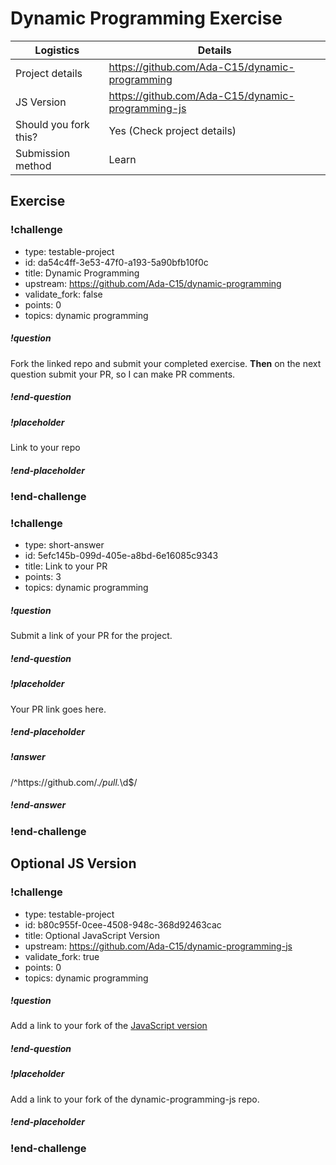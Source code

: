 # Dynamic Programming Exercise

| Logistics             | Details                                         |
| --------------------- | ----------------------------------------        |
| Project details       | https://github.com/Ada-C15/dynamic-programming  |
| JS Version            | https://github.com/Ada-C15/dynamic-programming-js  |
| Should you fork this? | Yes (Check project details)                     |
| Submission method     | Learn                                           |


## Exercise

### !challenge

* type: testable-project
* id: da54c4ff-3e53-47f0-a193-5a90bfb10f0c
* title: Dynamic Programming
* upstream: https://github.com/Ada-C15/dynamic-programming
* validate_fork: false
* points: 0
* topics: dynamic programming

##### !question

Fork the linked repo and submit your completed exercise.  **Then** on the next question submit your PR, so I can make PR comments.

##### !end-question

##### !placeholder

Link to your repo

##### !end-placeholder

<!-- other optional sections -->
<!-- !hint - !end-hint (markdown, users can see after a failed attempt) -->
<!-- !rubric - !end-rubric (markdown, instructors can see while scoring a checkpoint) -->
<!-- !explanation - !end-explanation (markdown, students can see after answering correctly) -->

### !end-challenge

<!-- ======================= END CHALLENGE ======================= -->

<!-- >>>>>>>>>>>>>>>>>>>>>> BEGIN CHALLENGE >>>>>>>>>>>>>>>>>>>>>> -->
<!-- Replace everything in square brackets [] and remove brackets  -->

### !challenge

* type: short-answer
* id: 5efc145b-099d-405e-a8bd-6e16085c9343
* title: Link to your PR
* points: 3
* topics: dynamic programming

##### !question

Submit a link of your PR for the project.

##### !end-question

##### !placeholder

Your PR link goes here.

##### !end-placeholder

##### !answer

/^https:\/\/github.com\/.*\/pull.*\d$/

##### !end-answer

<!-- other optional sections -->
<!-- !hint - !end-hint (markdown, users can see after a failed attempt) -->
<!-- !rubric - !end-rubric (markdown, instructors can see while scoring a checkpoint) -->
<!-- !explanation - !end-explanation (markdown, students can see after answering correctly) -->

### !end-challenge

<!-- ======================= END CHALLENGE ======================= -->

## Optional JS Version

<!-- >>>>>>>>>>>>>>>>>>>>>> BEGIN CHALLENGE >>>>>>>>>>>>>>>>>>>>>> -->
<!-- Replace everything in square brackets [] and remove brackets  -->

### !challenge

* type: testable-project
* id: b80c955f-0cee-4508-948c-368d92463cac
* title: Optional JavaScript Version
* upstream: https://github.com/Ada-C15/dynamic-programming-js
* validate_fork: true
* points: 0
* topics: dynamic programming

##### !question

Add a link to your fork of the [JavaScript version](https://github.com/Ada-C15/dynamic-programming-js)

##### !end-question

##### !placeholder

Add a link to your fork of the dynamic-programming-js repo.

##### !end-placeholder

<!-- other optional sections -->
<!-- !hint - !end-hint (markdown, users can see after a failed attempt) -->
<!-- !rubric - !end-rubric (markdown, instructors can see while scoring a checkpoint) -->
<!-- !explanation - !end-explanation (markdown, students can see after answering correctly) -->

### !end-challenge

<!-- ======================= END CHALLENGE ======================= -->